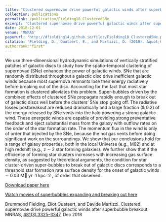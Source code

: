 ```yaml
---
title: "Clustered supernovae drive powerful galactic winds after superbubble breakout"
collection: publications
permalink: /publication/Fielding18_ClusteredSNe
excerpt: 'Clustered supernovae drive powerful galactic winds after superbubble breakout.'
date: 2018-12-01
venue: 'MNRAS'
paperurl: 'http://dfielding14.github.io/files/Fielding18_ClusteredSNe.pdf'
citation: 'Fielding, D., Quataert, E., and Martizzi, D. (2018). &quot;Clustered supernovae drive powerful galactic winds after superbubble breakout.&quot; <i>MNRAS</i>. 481(3):3325–3347. Dec 2018.'
authorrank:"first"
---
```

We use three-dimensional hydrodynamic simulations of vertically stratified patches of galactic discs to study how the spatio-temporal clustering of supernovae (SNe) enhances the power of galactic winds. SNe that are randomly distributed throughout a galactic disc drive inefficient galactic winds because most supernova remnants lose their energy radiatively before breaking out of the disc. Accounting for the fact that most star formation is clustered alleviates this problem. Super-bubbles driven by the combined effects of clustered SNe propagate rapidly enough to break out of galactic discs well before the clusters’ SNe stop going off. The radiative losses postbreakout are reduced dramatically and a large fraction (& 0.2) of the energy released by SNe vents into the halo powering a strong galactic wind. These energetic winds are capable of providing strong preventative feedback and eject substantial mass from the galaxy with outflow rates on the order of the star formation rate. The momentum flux in the wind is only of order that injected by the SNe, because the hot gas vents before doing significant work on the surroundings. We show that our conclusions hold for a range of galaxy properties, both in the local Universe (e.g., M82) and at high redshift (e.g., z ∼ 2 star forming galaxies). We further show that if the efficiency of forming star clusters increases with increasing gas surface density, as suggested by theoretical arguments, the condition for star cluster-driven super-bubbles to break out of galactic discs corresponds to a threshold star formation rate surface density for the onset of galactic winds ∼ 0.03 M yr−1 kpc−2 , of order that observed. 

[Download paper here](http://dfielding14.github.io/files/Fielding18_ClusteredSNe.pdf)

[Watch movies of superbubbles expanding and breaking out here]()

Drummond Fielding, Eliot Quataert, and Davide Martizzi. Clustered supernovae drive powerful galactic winds after superbubble breakout. MNRAS, [481(3):3325–3347](https://academic.oup.com/mnras/article/481/3/3325/5092623), Dec 2018
